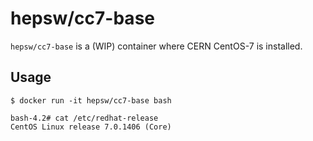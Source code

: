 hepsw/cc7-base
==============

`hepsw/cc7-base` is a (WIP) container where CERN CentOS-7 is
installed.

## Usage

```shell
$ docker run -it hepsw/cc7-base bash

bash-4.2# cat /etc/redhat-release 
CentOS Linux release 7.0.1406 (Core) 
```
